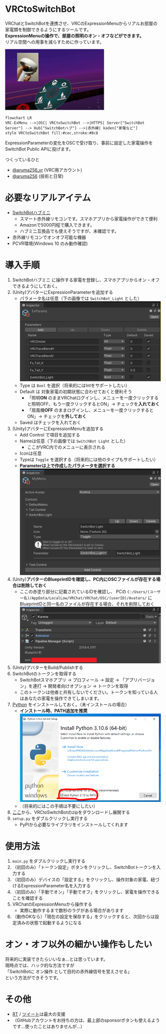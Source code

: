 # VRCtoSwitchBot

VRChatとSwitchBotを連携させ、VRCのExpressionMenuからリアルお部屋の家電類を制御できるようにするツールです。  
**ExpressionMenuの操作で、部屋の照明のオン・オフなどができます。**  
リアル空間への用事を減らすために作っています。

![](docs/vrctoswitchbot.gif)

```mermaid
flowchart LR
VRC-ExMenu -->|OSC| VRCtoSwitchBot -->|HTTPS| Server["SwitchBot Server"] --> Hub["SwitchBotハブ"] -->|赤外線| kaden["家電など"]
style VRCtoSwitchBot fill:#cec,stroke:#8c8
```

ExpressionParameterの変化をOSCで受け取り、事前に設定した家電操作をSwitchBot Public APIに投げます。

つくっているひと
* [@aruma256_vr](https://twitter.com/aruma256_vr) (VRC用アカウント)
* [@aruma256](https://twitter.com/aruma256) (技術と日常)

# 必要なリアルアイテム

* [SwitchBotハブミニ](https://www.switchbot.jp/pages/switchbot-hub-mini)
    * スマート赤外線リモコンです。スマホアプリから家電操作ができて便利
    * Amazonで5000円程で購入できます。
    * ハブミニ互換品でも使えそうですが、未確認です。
* 赤外線リモコンでオンオフ可能な機器
* PCVR環境(Windows 10 のみ動作確認)

# 導入手順

1. SwitchBotハブミニ に操作する家電を登録し、スマホアプリからオン・オフできるようにしておく。
1. (Unity)アバターにExpressionParameterを追加する
    * パラメータ名は任意（下の画像では `SwitchBot_Light` とした）
    ![](docs/unity_expression_parameter.png)
    * Type は `Bool` を選択（将来的にはIntをサポートしたい）
    * Default は 対象家電の初期状態に合わせておくと便利そう
        * 「照明**ON** のままVRChatログインし、メニューを一度クリックすると照明OFF、もう一度クリックするとON」→ チェックを**入れておく**
        * 「扇風機**OFF** のままログインし、メニューを一度クリックするとON」→ チェックを**外しておく**
    * Saved はチェックを入れておく
1. (Unity)アバターにExpressionMenuを追加する
    * Add Control で項目を追加する
    * Nameは任意（下の画像では `SwitchBot Light` とした）
        * ここがVRC内でのメニューに表示される
    * Iconは任意
    * Typeは `Toggle` を選択する（将来的には他のタイプもサポートしたい）
    * **Parameterは上で作成したパラメータを選択する**
    ![](docs/unity_expression_menu.png)
1. (Unity)**アバターのBlueprintIDを確認し、PC内にOSCファイルが存在する場合は削除しておく**
    * ここの赤塗り部分に記載されているIDを確認し、
    PCの `C:/Users/(ユーザー名)/AppData/LocalLow/VRChat/VRChat/OSC/(userID)/Avatars/` にBlueprintIDと同一名のファイルが存在する場合、それを削除しておく
    ![](docs/unity_blueprintid.png)
1. (Unity)アバターをBuild/Publishする
1. SwitchBotのトークンを取得する
    * SwitchBotスマホアプリ → プロフィール → 設定 → 「アプリバージョン」を連打 → 開発者向けオプション → トークンを取得
    * このトークンは他者と共有しないでください。トークンを知っている人はあなたの家電を操作できてしまいます。
1. [Python](https://www.python.org/) をインストールしておく。（未インストールの場合）
    * **インストール時、PATH追加を推奨**
    ![](docs/python_install.png)
    * （将来的にはこの手順は不要にしたい）
1. [ここ](https://github.com/aruma256/VRCtoSwitchBot/releases/tag/v0.1.0)から、VRCtoSwitchBotのzipをダウンロードし展開する
1. `setup.py` をダブルクリックし実行する
    * PyPIから必要なライブラリをインストールしてくれます

# 使用方法

1. `main.py` をダブルクリックし実行する
1. （初回のみ）「トークン設定」ボタンをクリックし、SwitchBotトークンを入力する
1. （初回のみ）デバイスの「設定する」をクリックし、操作対象の家電、紐づけるExpressionParameter名を入力する
1. （初回のみ）「手動でオン」「手動でオフ」をクリックし、家電を操作できることを確認する
1. VRChatのExpressionMenuから操作する
    * 実際に動作するまで数秒のラグがある場合があります
1. （動作OKなら）「現在の設定を保存する」をクリックすると、次回からは設定済みの状態で起動するようになる

# オン・オフ以外の細かい操作もしたい

将来的に実装できたらいいなぁ...とは思っています。  
現時点では、ハック的な方法ですが  
「SwitchBotに オン操作 として目的の赤外線信号を覚えさせる」  
という方法ができそうです。

# その他

* [RT](https://twitter.com/aruma256_vr/status/1566372473574404097) / [ツイート](https://twitter.com/intent/tweet?text=%23VRCtoSwitchBot)は最大の支援
* （GitHubアカウントをお持ちの方は、最上部のsponsorボタンも使えるようです...使ったことはありませんが...）

